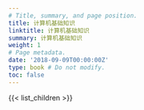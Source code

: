 ```yaml
---
# Title, summary, and page position.
title: 计算机基础知识
linktitle: 计算机基础知识
summary: 计算机基础知识
weight: 1
# Page metadata.
date: '2018-09-09T00:00:00Z'
type: book # Do not modify.
toc: false
---
```


{{< list_children >}}